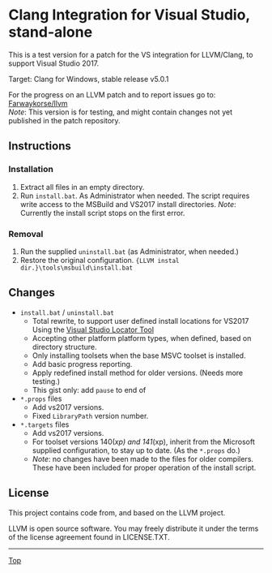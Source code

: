 <!-------------------------------------------------------------><a id="top"></a>
# Clang Integration for Visual Studio, stand-alone
<!----------------------------------------------------------------------------->

This is a test version for a patch for the VS integration for LLVM/Clang,
to support Visual Studio 2017.

Target: Clang for Windows, stable release v5.0.1

For the progress on an LLVM patch and to report issues go to:
[Farwaykorse/llvm](https://github.com/Farwaykorse/llvm)  
*Note*: This version is for testing, and might contain changes not yet published
in the patch repository.


<!----------------------------------------------------><a id="instructions"></a>
## Instructions
<!----------------------------------------------------------------------------->
### Installation
1. Extract all files in an empty directory.
2. Run `install.bat`.
   As Administrator when needed. The script requires write access to the
   MSBuild and VS2017 install directories.
   *Note*: Currently the install script stops on the first error.

### Removal
1. Run the supplied `uninstall.bat` (as Administrator, when needed.)
2. Restore the original configuration.
   `{LLVM instal dir.}\tools\msbuild\install.bat`


<!---------------------------------------------------------><a id="changes"></a>
## Changes
<!----------------------------------------------------------------------------->
- `install.bat` / `uninstall.bat`  
  - Total rewrite, to support user defined install locations for VS2017
    Using the [Visual Studio Locator Tool](https://github.com/Microsoft/vswhere)
  - Accepting other platform platform types, when defined,
    based on directory structure.
  - Only installing toolsets when the base MSVC toolset is installed.
  - Add basic progress reporting.
  - Apply redefined install method for older versions. (Needs more testing.)
  - This gist only: add `pause` to end of 
- `*.props` files
  - Add vs2017 versions.
  - Fixed `LibraryPath` version number.
- `*.targets` files
  - Add vs2017 versions.
  - For toolset versions 140(_xp) and 141_(xp), inherit from the Microsoft
    supplied configuration, to stay up to date. (As the `*.props` do.)
  - *Note*: no changes have been made to the files for older compilers.
    These have been included for proper operation of the install script.


<!---------------------------------------------------------><a id="license"></a>
## License
<!----------------------------------------------------------------------------->
This project contains code from, and based on the LLVM project.

LLVM is open source software. You may freely distribute it under the terms of
the license agreement found in LICENSE.TXT.



-----------
[Top](#top)
